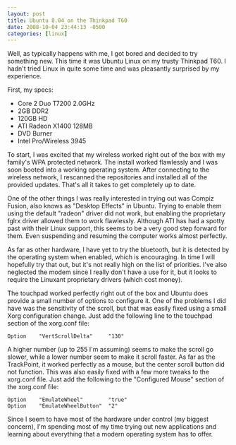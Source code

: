 ```yaml
---
layout: post
title: Ubuntu 8.04 on the Thinkpad T60
date: 2008-10-04 23:44:13 -0500
categories: [linux]
---
```

Well, as typically happens with me, I got bored and decided to try something new.  This time it was Ubuntu Linux on my trusty Thinkpad T60.  I hadn't tried Linux in quite some time and was pleasantly surprised by my experience.

First, my specs:

* Core 2 Duo T7200 2.0GHz
* 2GB DDR2
* 120GB HD
* ATI Radeon X1400 128MB
* DVD Burner
* Intel Pro/Wireless 3945

To start, I was excited that my wireless worked right out of the box with my family's WPA protected network.  The install worked flawlessly and I was soon booted into a working operating system.  After connecting to the wireless network, I rescanned the repositories and installed all of the provided updates.  That's all it takes to get completely up to date.

One of the other things I was really interested in trying out was Compiz Fusion, also knows as "Desktop Effects" in Ubuntu.  Trying to enable them using the default "radeon" driver did not work, but enabling the proprietary fglrx driver allowed them to work flawlessly.  Although ATI has had a spotty past with their Linux support, this seems to be a very good step forward for them.  Even suspending and resuming the computer works almost perfectly.

As far as other hardware, I have yet to try the bluetooth, but it is detected by the operating system when enabled, which is encouraging.  In time I will hopefully try that out, but it's not really high on the list of priorities.  I've also neglected the modem since I really don't have a use for it, but it looks to require the Linuxant proprietary drivers (which cost money).

The touchpad worked perfectly right out of the box and Ubuntu does provide a small number of options to configure it.  One of the problems I did have was the sensitivity of the scroll, but that was easily fixed using a small Xorg configuration change.  Just add the following line to the touchpad section of the xorg.conf file:

    Option    "VertScrollDelta"     "130"

A higher number (up to 255 I'm assuming) seems to make the scroll go slower, while a lower number seem to make it scroll faster.  As far as the TrackPoint, it worked perfectly as a mouse, but the center scroll button did not function.  This was also easily fixed with a few more tweaks to the xorg.conf file.  Just add the following to the "Configured Mouse" section of the xorg.conf file:

    Option    "EmulateWheel"        "true"  
    Option    "EmulateWheelButton"  "2"

Since I seem to have most of the hardware under control (my biggest concern), I'm spending most of my time trying out new applications and learning about everything that a modern operating system has to offer.